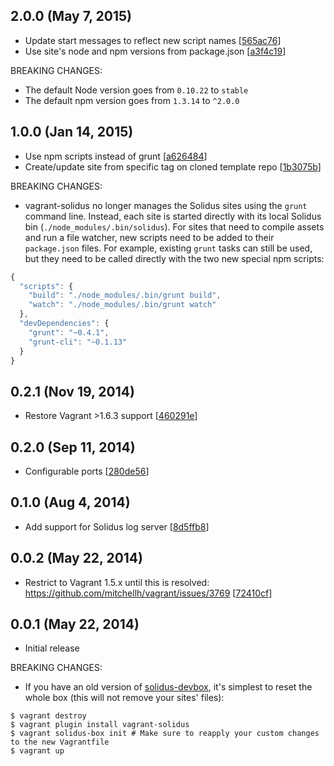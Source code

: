 ## 2.0.0 (May 7, 2015)

 - Update start messages to reflect new script names [[565ac76](https://github.com/solidusjs/vagrant-solidus/commit/565ac76e72bc1a13413ebb62d331fd172c199932)]
 - Use site's node and npm versions from package.json [[a3f4c19](https://github.com/solidusjs/vagrant-solidus/commit/a3f4c19a50766623c26209012c59d219223e298c)]

BREAKING CHANGES:

 - The default Node version goes from `0.10.22` to `stable`
 - The default npm version goes from `1.3.14` to `^2.0.0`

## 1.0.0 (Jan 14, 2015)

 - Use npm scripts instead of grunt [[a626484](https://github.com/solidusjs/vagrant-solidus/commit/a626484dbd6a17122c4d5dd0d4afb39b62ce38ed)]
 - Create/update site from specific tag on cloned template repo [[1b3075b](https://github.com/solidusjs/vagrant-solidus/commit/1b3075b00a06422281ec4f321126b6d42d0e1af6)]

BREAKING CHANGES:

 - vagrant-solidus no longer manages the Solidus sites using the `grunt` command line. Instead, each site is started directly with its local Solidus bin (`./node_modules/.bin/solidus`). For sites that need to compile assets and run a file watcher, new scripts need to be added to their `package.json` files. For example, existing `grunt` tasks can still be used, but they need to be called directly with the two new special npm scripts:

  ```javascript
  {
    "scripts": {
      "build": "./node_modules/.bin/grunt build",
      "watch": "./node_modules/.bin/grunt watch"
    },
    "devDependencies": {
      "grunt": "~0.4.1",
      "grunt-cli": "~0.1.13"
    }
  }
  ```

## 0.2.1 (Nov 19, 2014)

 - Restore Vagrant >1.6.3 support [[460291e](https://github.com/solidusjs/vagrant-solidus/commit/460291e0338e3deefe87873fc1b3e70b6882bd67)]

## 0.2.0 (Sep 11, 2014)

 - Configurable ports [[280de56](https://github.com/solidusjs/vagrant-solidus/commit/280de5624e6f49fd8f56e40c4ab385b922f0169e)]

## 0.1.0 (Aug 4, 2014)

 - Add support for Solidus log server [[8d5ffb8](https://github.com/solidusjs/vagrant-solidus/commit/8d5ffb8a985013f5258676154840e200d9ae4595)]

## 0.0.2 (May 22, 2014)

 - Restrict to Vagrant 1.5.x until this is resolved: https://github.com/mitchellh/vagrant/issues/3769 [[72410cf](https://github.com/solidusjs/vagrant-solidus/commit/72410cfb07ac126be004ce6dd9abc397fbb26806)]

## 0.0.1 (May 22, 2014)

 - Initial release

BREAKING CHANGES:

 - If you have an old version of [solidus-devbox](https://github.com/solidusjs/solidus-devbox), it's simplest to reset the whole box (this will not remove your sites' files):

  ```
  $ vagrant destroy
  $ vagrant plugin install vagrant-solidus
  $ vagrant solidus-box init # Make sure to reapply your custom changes to the new Vagrantfile
  $ vagrant up
  ```
